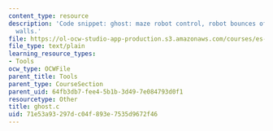 ```yaml
---
content_type: resource
description: 'Code snippet: ghost: maze robot control, robot bounces off and follow
  walls.'
file: https://ol-ocw-studio-app-production.s3.amazonaws.com/courses/es-293-lego-robotics-spring-2007/71e53a93297dc04f893e7535d9672f46_ghost.c
file_type: text/plain
learning_resource_types:
- Tools
ocw_type: OCWFile
parent_title: Tools
parent_type: CourseSection
parent_uid: 64fb3db7-fee4-5b1b-3d49-7e084793d0f1
resourcetype: Other
title: ghost.c
uid: 71e53a93-297d-c04f-893e-7535d9672f46
---
```

